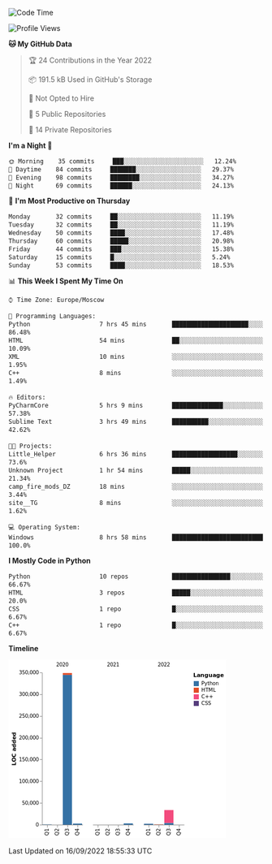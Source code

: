 <!--START_SECTION:waka-->
![Code Time](http://img.shields.io/badge/Code%20Time-4%20hrs%2033%20mins-blue)

![Profile Views](http://img.shields.io/badge/Profile%20Views-173-blue)

**🐱 My GitHub Data** 

> 🏆 24 Contributions in the Year 2022
 > 
> 📦 191.5 kB Used in GitHub's Storage 
 > 
> 🚫 Not Opted to Hire
 > 
> 📜 5 Public Repositories 
 > 
> 🔑 14 Private Repositories  
 > 
**I'm a Night 🦉** 

```text
🌞 Morning    35 commits     ███░░░░░░░░░░░░░░░░░░░░░░   12.24% 
🌆 Daytime    84 commits     ███████░░░░░░░░░░░░░░░░░░   29.37% 
🌃 Evening    98 commits     ████████░░░░░░░░░░░░░░░░░   34.27% 
🌙 Night      69 commits     ██████░░░░░░░░░░░░░░░░░░░   24.13%

```
📅 **I'm Most Productive on Thursday** 

```text
Monday       32 commits     ██░░░░░░░░░░░░░░░░░░░░░░░   11.19% 
Tuesday      32 commits     ██░░░░░░░░░░░░░░░░░░░░░░░   11.19% 
Wednesday    50 commits     ████░░░░░░░░░░░░░░░░░░░░░   17.48% 
Thursday     60 commits     █████░░░░░░░░░░░░░░░░░░░░   20.98% 
Friday       44 commits     ███░░░░░░░░░░░░░░░░░░░░░░   15.38% 
Saturday     15 commits     █░░░░░░░░░░░░░░░░░░░░░░░░   5.24% 
Sunday       53 commits     ████░░░░░░░░░░░░░░░░░░░░░   18.53%

```


📊 **This Week I Spent My Time On** 

```text
⌚︎ Time Zone: Europe/Moscow

💬 Programming Languages: 
Python                   7 hrs 45 mins       █████████████████████░░░░   86.48% 
HTML                     54 mins             ██░░░░░░░░░░░░░░░░░░░░░░░   10.09% 
XML                      10 mins             ░░░░░░░░░░░░░░░░░░░░░░░░░   1.95% 
C++                      8 mins              ░░░░░░░░░░░░░░░░░░░░░░░░░   1.49%

🔥 Editors: 
PyCharmCore              5 hrs 9 mins        ██████████████░░░░░░░░░░░   57.38% 
Sublime Text             3 hrs 49 mins       ██████████░░░░░░░░░░░░░░░   42.62%

🐱‍💻 Projects: 
Little_Helper            6 hrs 36 mins       ██████████████████░░░░░░░   73.6% 
Unknown Project          1 hr 54 mins        █████░░░░░░░░░░░░░░░░░░░░   21.34% 
camp_fire_mods_DZ        18 mins             ░░░░░░░░░░░░░░░░░░░░░░░░░   3.44% 
site__TG                 8 mins              ░░░░░░░░░░░░░░░░░░░░░░░░░   1.62%

💻 Operating System: 
Windows                  8 hrs 58 mins       █████████████████████████   100.0%

```

**I Mostly Code in Python** 

```text
Python                   10 repos            ████████████████░░░░░░░░░   66.67% 
HTML                     3 repos             █████░░░░░░░░░░░░░░░░░░░░   20.0% 
CSS                      1 repo              █░░░░░░░░░░░░░░░░░░░░░░░░   6.67% 
C++                      1 repo              █░░░░░░░░░░░░░░░░░░░░░░░░   6.67%

```


**Timeline**

![Chart not found](https://raw.githubusercontent.com/Delitel-WEB/Delitel-WEB/main/charts/bar_graph.png) 


 Last Updated on 16/09/2022 18:55:33 UTC
<!--END_SECTION:waka-->
